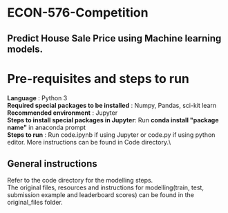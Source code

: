 # ECON-576-Competition
## Predict House Sale Price using Machine learning models.

# Pre-requisites and steps to run
**Language**                                    : Python 3\
**Required special packages to be installed**   : Numpy, Pandas, sci-kit learn\
**Recommended environment**                     : Jupyter\
**Steps to install special packages in Jupyter**: Run **conda install "package name"** in anaconda prompt\
**Steps to run**                                : Run code.ipynb if using Jupyter or code.py if using python editor. More instructions can be found in Code directory.\
## General instructions
Refer to the code directory for the modelling steps.\
The original files, resources and instructions for modelling(train, test, submission example and leaderboard scores) can be found in the original_files folder.

